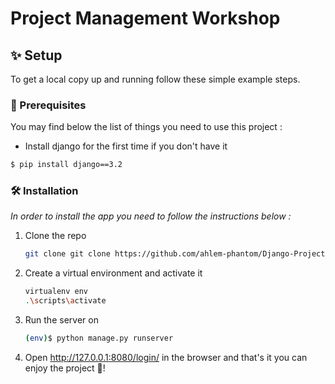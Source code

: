 # Project Management Workshop
## ✨ Setup
To get a local copy up and running follow these simple example steps.

### 🚧 Prerequisites

You may find below the list of things you need to use this project :
- Install django for the first time if you don't have it 
```sh
$ pip install django==3.2
```

### 🛠 Installation

_In order to install the app you need to follow the instructions below :_

1. Clone the repo
   ```sh
   git clone git clone https://github.com/ahlem-phantom/Django-Project-Management.git
   ```
2. Create a virtual environment and activate it
   ```sh
   virtualenv env 
   .\scripts\activate 
   ```
   
3. Run the server on 
   ```sh
   (env)$ python manage.py runserver
   ```
4. Open http://127.0.0.1:8080/login/ in the browser and that's it you can enjoy the project 🎉!
